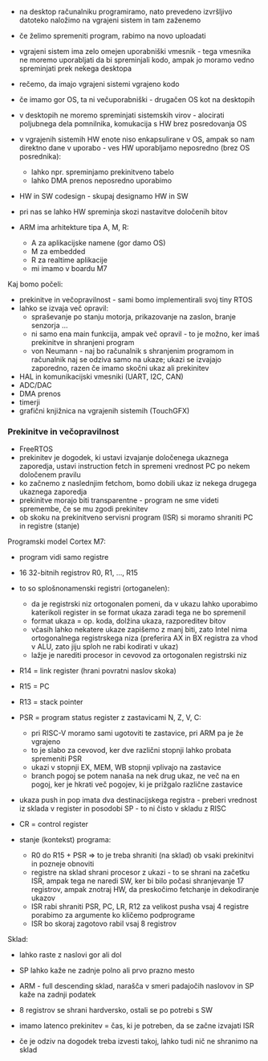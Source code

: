 - na desktop računalniku programiramo, nato prevedeno izvršljivo datoteko naložimo na vgrajeni sistem in tam zaženemo
- če želimo spremeniti program, rabimo na novo uploadati
- vgrajeni sistem ima zelo omejen uporabniški vmesnik - tega vmesnika ne moremo uporabljati da bi spreminjali kodo, ampak jo moramo vedno spreminjati prek nekega desktopa
- rečemo, da imajo vgrajeni sistemi vgrajeno kodo

- če imamo gor OS, ta ni večuporabniški - drugačen OS kot na desktopih
- v desktopih ne moremo spreminjati sistemskih virov - alocirati poljubnega dela pomnilnika, komukacija s HW brez posredovanja OS
- v vgrajenih sistemih HW enote niso enkapsulirane v OS, ampak so nam direktno dane v uporabo - ves HW uporabljamo neposredno (brez OS posrednika):
	- lahko npr. spreminjamo prekinitveno tabelo
	- lahko DMA prenos neposredno uporabimo

- HW in SW codesign - skupaj designamo HW in  SW
- pri nas se lahko HW spreminja skozi nastavitve določenih bitov

- ARM ima arhitekture tipa A, M, R:
	- A za aplikacijske namene (gor damo OS)
	- M za embedded
	- R za realtime aplikacije
	- mi imamo v boardu M7

Kaj bomo počeli:
- prekinitve in večopravilnost - sami bomo implementirali svoj tiny RTOS
- lahko se izvaja več opravil:
	- spraševanje po stanju motorja, prikazovanje na zaslon, branje senzorja ...
	- ni samo ena main funkcija, ampak več opravil - to je možno, ker imaš prekinitve in shranjeni program
	- von Neumann - naj bo računalnik s shranjenim programom in računalnik naj se odziva samo na ukaze; ukazi se izvajajo zaporedno, razen če imamo skočni ukaz ali prekinitev
- HAL in komunikacijski vmesniki (UART, I2C, CAN)
- ADC/DAC
- DMA prenos
- timerji
- grafični knjižnica na vgrajenih sistemih (TouchGFX)

### Prekinitve in večopravilnost

- FreeRTOS
- prekinitev je dogodek, ki ustavi izvajanje določenega ukaznega zaporedja, ustavi instruction fetch in spremeni vrednost PC po nekem določenem pravilu
- ko začnemo z naslednjim fetchom, bomo dobili ukaz iz nekega drugega ukaznega zaporedja
- prekinitve morajo biti transparentne - program ne sme videti spremembe, če se mu zgodi prekinitev
- ob skoku na prekinitveno servisni program (ISR) si moramo shraniti PC in registre (stanje)

Programski model Cortex M7:
- program vidi samo registre
- 16 32-bitnih registrov R0, R1, ..., R15
- to so splošnonamenski registri (ortoganelen):
	- da je registrski niz ortogonalen pomeni, da v ukazu lahko uporabimo katerikoli register in se format ukaza zaradi tega ne bo spremenil
	- format ukaza = op. koda, dolžina ukaza, razporeditev bitov
	- včasih lahko nekatere ukaze zapišemo z manj biti, zato Intel nima ortogonalnega registrskega niza (preferira AX in BX registra za vhod v ALU, zato jiju sploh ne rabi kodirati v ukaz)
	- lažje je narediti procesor in cevovod za ortogonalen registrski niz
- R14 = link register (hrani povratni naslov skoka)
- R15 = PC
- R13 = stack pointer
- PSR = program status register z zastavicami N, Z, V, C:
	- pri RISC-V moramo sami ugotoviti te zastavice, pri ARM pa je že vgrajeno
	- to je slabo za cevovod, ker dve različni stopnji lahko probata spremeniti PSR
	- ukazi v stopnji EX, MEM, WB stopnji vplivajo na zastavice
	- branch pogoj se potem nanaša na nek drug ukaz, ne več na en pogoj, ker je hkrati več pogojev, ki je prižgalo različne zastavice

- ukaza push in pop imata dva destinacijskega registra - preberi vrednost iz sklada v register in posodobi SP - to ni čisto v skladu z RISC
- CR = control register
- stanje (kontekst) programa:
	- R0 do R15 + PSR => to je treba shraniti (na sklad) ob vsaki prekinitvi in pozneje obnoviti
	- registre na sklad shrani procesor z ukazi - to se shrani na začetku ISR, ampak tega ne naredi SW, ker bi bilo počasi shranjevanje 17 registrov, ampak znotraj HW, da preskočimo fetchanje in dekodiranje ukazov
	- ISR rabi shraniti PSR, PC, LR, R12 za velikost pusha vsaj 4 registre porabimo za argumente ko kličemo podprograme
	- ISR bo skoraj zagotovo rabil vsaj 8 registrov

Sklad:
- lahko raste z naslovi gor ali dol
- SP lahko kaže ne zadnje polno ali prvo prazno mesto
- ARM - full descending sklad, narašča v smeri padajočih naslovov in SP kaže na zadnji podatek
- 8 registrov se shrani hardversko, ostali se po potrebi s SW
- imamo latenco prekinitev = čas, ki je potreben, da se začne izvajati ISR

- če je odziv na dogodek treba izvesti takoj, lahko tudi nič ne shranimo na sklad